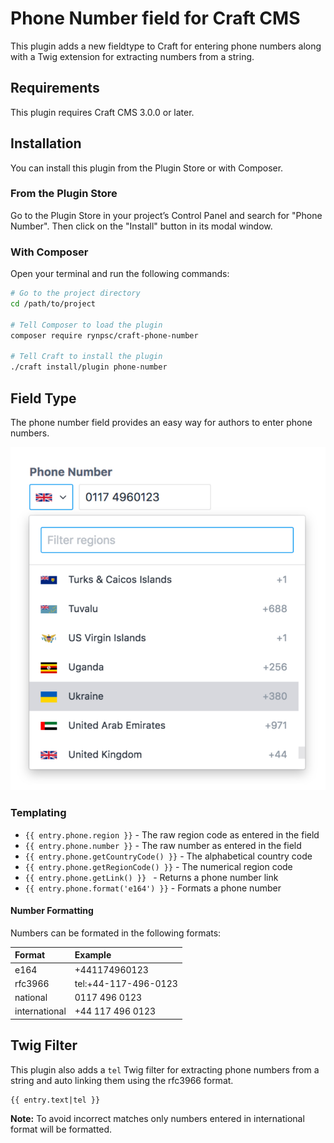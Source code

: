 # Phone Number field for Craft CMS

This plugin adds a new fieldtype to Craft for entering phone numbers along with a Twig extension for extracting numbers from a string.

## Requirements

This plugin requires Craft CMS 3.0.0 or later.

## Installation

You can install this plugin from the Plugin Store or with Composer.

### From the Plugin Store

Go to the Plugin Store in your project’s Control Panel and search for "Phone Number". Then click on the "Install" button in its modal window.

### With Composer

Open your terminal and run the following commands:

```bash
# Go to the project directory
cd /path/to/project

# Tell Composer to load the plugin
composer require rynpsc/craft-phone-number

# Tell Craft to install the plugin
./craft install/plugin phone-number
```

## Field Type

The phone number field provides an easy way for authors to enter phone numbers.

![](/resources/screenshot.jpg?raw=true)

### Templating

- `{{ entry.phone.region }}` - The raw region code as entered in the field
- `{{ entry.phone.number }}` - The raw number as entered in the field
- `{{ entry.phone.getCountryCode() }}` - The alphabetical country code
- `{{ entry.phone.getRegionCode() }}` - The numerical region code
- `{{ entry.phone.getLink() }} ` - Returns a phone number link
- `{{ entry.phone.format('e164') }}` - Formats a phone number

#### Number Formatting

Numbers can be formated in the following formats:

| Format        | Example              |
| :------------ | :--------------------|
| e164          | +441174960123        |
| rfc3966       | tel:+44-117-496-0123 |
| national      | 0117 496 0123        |
| international | +44 117 496 0123     |

## Twig Filter

This plugin also adds a `tel` Twig filter for extracting phone numbers from a string and auto linking them using the rfc3966 format.

```twig
{{ entry.text|tel }}
```

**Note:** To avoid incorrect matches only numbers entered in international format will be formatted.
